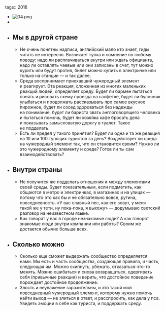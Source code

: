 tags:: 2018

- ![04.png](../assets/04_1689848959942_0.png)
-
- ## Мы в другой стране
	- Не очень понятны надписи, английский мало кто знает, гиды читать не интересно. Возникает тупка и сомнение по любому поводу: надо ли расплачиваться внутри или ждать официанта, надо ли оставлять чаевые или они записаны в счет, тут можно курить или будут против, билет можно купить в электричке или только на станции — и так далее.
	- Среда воспринимает приехавший чужеродный элемент и реагирует. Эта реакция, сложенная из многих маленьких реакций людей, определяет среду. Будет ли бармен пытаться понять и рисовать схему проезда на салфетке, будет ли булочник улыбаться и продолжать рассказывать про самое вкусное пирожное, будет ли сосед здороваться без надежды на понимание, будет ли бариста звать англоговорящего человека и пытаться помочь, будет ли хозяйка кафе бросать дела и показывать замысловатую дорогу в туалет. Такое не подделать.
	- Есть ли предел у такого принятия? Будет ли одна и та же реакция на 10 или 100 тупящих туристов за день? Воздействует ли среда на чужеродный элемент так, что он становится своим? Нужно ли это чужеродному элементу и среде? Готов ли ты сам взаимодействовать?
- ## Внутри страны
	- Не получится же подделать отношения и между элементами своей среды. Будет показательным, если подметить, как общаются в метро и электричках, в магазинах и на улицах — потому что это как бы и не обязательно вовсе, рутина, повседневность. «У вас славный пес, как его зовут, у меня такой же у тети, ну пока-пока, я выхожу» — додумываю светский разговор на неизвестном языке.
	- Как говорят у вас в городе незнакомые люди? А как говорят знакомые люди внутри компании или работы? Своим же достается обычно больше всех.
- ## Сколько можно
	- Сколько еще сможет выдержать сообщество определяется нами. Мы есть и часть сообщества, создающая правила, и часть, следующая им. Можно скипнуть, убежать, отказаться что-то менять. Можно ошибаться и снова возвращаться, одергивать себя (привычные реакции) и верить, что достойное поведение порождает достойное продолжение.
	- Злость и неуважение заразительны, и это такой мой повседневный чужеродный элемент, которому нужно помочь найти выход — не злиться в ответ, и расспросить, как дела у пса. Увидеть эмоции в себе как туриста, и поддержать среду.